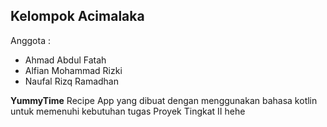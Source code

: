 ## Kelompok Acimalaka
Anggota :
- Ahmad Abdul Fatah
- Alfian Mohammad Rizki
- Naufal Rizq Ramadhan

**YummyTime**
Recipe App yang dibuat dengan menggunakan bahasa kotlin untuk memenuhi kebutuhan tugas Proyek Tingkat II hehe
